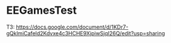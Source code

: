 # EEGamesTest
 
ТЗ: https://docs.google.com/document/d/1KDr7-gQklmiCafeld2Kdvxe4c3HCHE9XjpiwSjqI26Q/edit?usp=sharing
